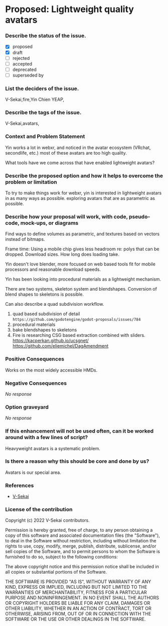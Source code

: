 # Proposed: Lightweight quality avatars

### Describe the status of the issue.

- [x] proposed
- [x] draft
- [ ] rejected
- [ ] accepted
- [ ] deprecated
- [ ] superseded by

### List the deciders of the issue.

V-Sekai,fire,Yin Chien YEAP,

### Describe the tags of the issue.

V-Sekai,avatars,

### Context and Problem Statement

Yin works a lot in webxr, and noticed in the avatar ecosystem (VRchat, secondlife, etc.) most of these avatars are too high quality.

What tools have we come across that have enabled lightweight avatars?

### Describe the proposed option and how it helps to overcome the problem or limitation

To try to make things work for webxr, yin is interested in lightweight avatars in as many ways as possible.
exploring avatars that are as parametric as possible.

### Describe how your proposal will work, with code, pseudo-code, mock-ups, or diagrams

Find ways to define volumes as parametric, and textures based on vectors instead of bitmaps.

Frame time: Using a mobile chip gives less headroom re: polys that can be dropped. Download sizes. How long does loading take.

Yin doesn't love blender, more focused on web based tools fit for mobile processors and reasonable download speeds.

Yin has been looking into procedural materials as a lightweight mechanism.

There are two systems, skeleton system and blendshapes. Conversion of blend shapes to skeletons is possible.

Can also describe a quad subdivision workflow.

1. quad based subdivision of detail `https://github.com/godotengine/godot-proposals/issues/784`
2. procedural materials
3. bake blendshapes to skeletons
4. Fire is researching CSG based extraction combined with sliders. https://kacperkan.github.io/ucsgnet/ https://github.com/eliemichel/DagAmendment

### Positive Consequences

Works on the most widely accessible HMDs.

### Negative Consequences

_No response_

### Option graveyard

_No response_

### If this enhancement will not be used often, can it be worked around with a few lines of script?

Heavyweight avatars is a systematic problem.

### Is there a reason why this should be core and done by us?

Avatars is our special area.

### References

- [V-Sekai](https://v-sekai.org/)

### License of the contribution

Copyright (c) 2022 V-Sekai contributors.

Permission is hereby granted, free of charge, to any person obtaining a copy of this software and associated documentation files (the "Software"), to deal in the Software without restriction, including without limitation the rights to use, copy, modify, merge, publish, distribute, sublicense, and/or sell copies of the Software, and to permit persons to whom the Software is furnished to do so, subject to the following conditions:

The above copyright notice and this permission notice shall be included in all copies or substantial portions of the Software.

THE SOFTWARE IS PROVIDED "AS IS", WITHOUT WARRANTY OF ANY KIND, EXPRESS OR IMPLIED, INCLUDING BUT NOT LIMITED TO THE WARRANTIES OF MERCHANTABILITY, FITNESS FOR A PARTICULAR PURPOSE AND NONINFRINGEMENT. IN NO EVENT SHALL THE AUTHORS OR COPYRIGHT HOLDERS BE LIABLE FOR ANY CLAIM, DAMAGES OR OTHER LIABILITY, WHETHER IN AN ACTION OF CONTRACT, TORT OR OTHERWISE, ARISING FROM, OUT OF OR IN CONNECTION WITH THE SOFTWARE OR THE USE OR OTHER DEALINGS IN THE SOFTWARE.
